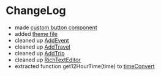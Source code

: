# ChangeLog

- made [custom button component](./components/OpacityButton.js)
- added [theme file](./components/Styles.js)
- cleaned up [AddEvent](./components/AddEvent.js)
- cleaned up [AddTravel](./components/AddTravel.js)
- cleaned up [AddTrip](./components/AddTrip.js)
- cleaned up [RichTextEditor](./components/RichTextEditor.js)
- extracted function get12HourTime(time) to [timeConvert](./components/timeConvert.js)
